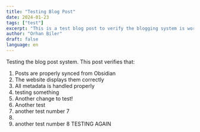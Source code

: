 ```yaml
---
title: "Testing Blog Post"
date: 2024-01-23
tags: ["test"]
excerpt: "This is a test blog post to verify the blogging system is working correctly."
author: "Orhan Biler"
draft: false
language: en
---
```


Testing the blog post system. This post verifies that:
1. Posts are properly synced from Obsidian
2. The website displays them correctly
3. All metadata is handled properly
4.  testing something
5. Another change to test!
6. Another test
7. another test number 7
8. 
9. another test number 8
TESTING AGAIN
